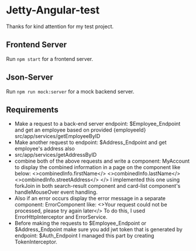 # Jetty-Angular-test
Thanks for kind attention for my test project.

## Frontend Server
Run `npm start` for a frontend server.

## Json-Server
Run `npm run mock:server` for a mock backend server.

## Requirements
- Make a request to a back-end server endpoint: $Employee_Endpoint and get an employee based on provided {employeeId}
  src/app/services/getEmployeeByID
- Make another request to endpoint: $Address_Endpoint and get employee's address also
- src/app/services/getAddressByID
 - combine both of the above requests and write a component: MyAccount to display the combined information in a page on the component like below:
   <combinedInfo>
   <>combinedInfo.firstName</>
   <>combinedInfo.lastName</>
   <>combinedInfo.streetAddress</>
   </>
I implemented this one using forkJoin in both search-result component and card-list component's handleMouseOver event handling.
- Also if an error occurs display the error message in a separate component: ErrorComponent like:
 <>Your request could not be processed, please try again later</>
To do this, I used ErrorHttpInterceptor and ErrorService.
- Before making the requests to $Employee_Endpoint or $Address_Endpoint make sure you add jwt token that is 
generated by endpoint: $Auth_Endpoint
I managed this part by creating TokenInterceptor.
